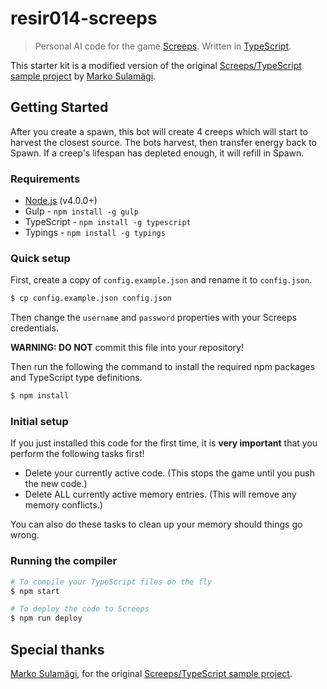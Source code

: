 # resir014-screeps

> Personal AI code for the game [Screeps](https://screeps.com/). Written in [TypeScript](http://www.typescriptlang.org/).

This starter kit is a modified version of the original [Screeps/TypeScript sample project](https://github.com/MarkoSulamagi/Screeps-typescript-sample-project) by [Marko Sulamägi](https://github.com/MarkoSulamagi).

## Getting Started

After you create a spawn, this bot will create 4 creeps which will start to harvest the closest source. The bots harvest, then transfer energy back to Spawn. If a creep's lifespan has depleted enough, it will refill in Spawn.

### Requirements

* [Node.js](https://nodejs.org/en/) (v4.0.0+)
* Gulp - `npm install -g gulp`
* TypeScript - `npm install -g typescript`
* Typings - `npm install -g typings`

### Quick setup

First, create a copy of `config.example.json` and rename it to `config.json`.

```bash
$ cp config.example.json config.json
```

Then change the `username` and `password` properties with your Screeps credentials.

**WARNING: DO NOT** commit this file into your repository!

Then run the following the command to install the required npm packages and TypeScript type definitions.

```bash
$ npm install
```

### Initial setup

If you just installed this code for the first time, it is **very important** that you perform the following tasks first!

* Delete your currently active code. (This stops the game until you push the new code.)
* Delete ALL currently active memory entries. (This will remove any memory conflicts.)

You can also do these tasks to clean up your memory should things go wrong.

### Running the compiler

```bash
# To compile your TypeScript files on the fly
$ npm start

# To deploy the code to Screeps
$ npm run deploy
```

## Special thanks

[Marko Sulamägi](https://github.com/MarkoSulamagi), for the original [Screeps/TypeScript sample project](https://github.com/MarkoSulamagi/Screeps-typescript-sample-project).
